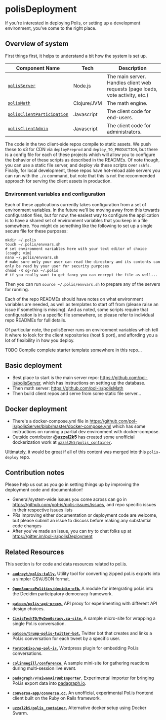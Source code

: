 # polisDeployment

If you're interested in deploying Polis, or setting up a development environment, you've come to the right place.

## Overview of system

First things first, it helps to understand a bit how the system is set up.

| Component Name | Tech | Description |
|----------------|------|-------------|
| [`polisServer`][repo-server] | Node.js | The main server. Handles client web requests (page loads, vote activity, etc.) |
| [`polisMath`][repo-math] | Clojure/JVM | The math engine.  |
| [`polisClientParticipation`][repo-participation] | Javascript | The client code for end-users. |
| [`polisClientAdmin`][repo-admin] | Javascript | The client code for administrators. |

The code in the two client-side repos compile to static assets.
We push these to s3 for CDN via `deployPreprod` and `deploy_TO_PRODUCTION`, but there is a config file for each of these projects which will allow you to configure the behavior of these scripts as described in the READMEs.
Of note though, you can use a static file server, and deploy via these scripts over `sshfs`.
Finally, for local development, these repos have hot-reload able servers you can run with the `./x` command, but note that this is not the recommended approach for serving the client assets in production.

   [repo-server]: https://github.com/pol-is/polisServer
   [repo-math]: https://github.com/pol-is/polisMath
   [repo-participation]: https://github.com/pol-is/polisClientParticipation
   [repo-admin]: https://github.com/pol-is/polisClientAdmin

### Environment variables and configuration

Each of these applications currently takes configuration from a set of environment variables.
In the future we'll be moving away from this towards configuration files, but for now, the easiest way to configure the application is to have a shared set of environment variables that you keep in a file somewhere.
You might do something like the following to set up a single secure file for these purposes:

```
mkdir ~/.polis
touch ~/.polis/envvars.sh
# set environment variables here with your text editor of choice (cough; vim)
nano ~/.polis/envvars.sh
# make sure only your user can read the directory and its contents can only be read by your user for security purposes
chmod -R og-rwx ~/.polis
# if you really want to get fancy you can encrypt the file as well...
```

Then you can run `source ~/.polis/envvars.sh` to prepare any of the servers for running.

Each of the repo READMEs should have notes on what environment variables are needed, as well as templates to start off from (please raise an issue if something is missing).
And as noted, some scripts require that configuration is in a specific file somewhere, so please refer to individual repo READMEs for full details.

Of particular note, the polisServer runs on environment variables which tell it where to look for the client repositories (host & port), and affording you a lot of flexibility in how you deploy.

TODO Compile complete starter template somewhere in this repo...


## Basic deployment

* Best place to start is the main server repo: https://github.com/pol-is/polisServer, which has instructions on setting up the database.
* Then math server: https://github.com/pol-is/polisMath
* Then build client repos and serve from some static file server...

## Docker deployment

* There's a docker-compose.yml file in https://github.com/pol-is/polisServer/blob/master/docker-compose.yml which has some instructions on running a partial dev environment with docker-compose.
* Outside contributor [**@uzzal2k5**](https://github.com/uzzal2k5) has
  created some unofficial dockerization work at [`uzzal2k5/polis_container`][polis-container].

Ultimately, it would be great if all of this content was merged into this `polis-deploy` repo.


## Contribution notes

Please help us out as you go in setting things up by improving the deployment code and documentation!

* General/system-wide issues you come across can go in https://github.com/pol-is/polis-issues/issues, and repo specific issues in their respective issues lists
* PRs improving either documentation or deployment code are welcome, but please submit an issue to discuss before making any substantial code changes
* After you've made an issue, you can try to chat folks up at https://gitter.im/pol-is/polisDeployment

## Related Resources

This section is for code and data resources related to pol.is.

- [**`audreyt/polis-tally`.**][polis-tally] Utility tool for converting
  zipped pol.is exports into a simpler CSV/JSON format.
- [**`OpenSourcePolitics/decidim-efb`.**][decidim-module] A module for
  intergrating pol.is into the Decidim participatory democracy framework.
- [**`patcon/polis-api-proxy`.**][api-proxy] API proxy for experimenting
  with different API design choices.
- [**`CivicTechTO/MyDem0cracy.ca-site`.**][mydem0cracy] A sample
  micro-site for wrapping a single Pol.is conversation.
- [**`patcon/trump-polis-twitter-bot`.**][twitter-bot] Twitter bot that creates and
  links a Pol.is conversation for each tweet by a specific user.
- [**`ForaDoEixo/wp-pol-is`.**][wp-plugin] Wordpress plugin for
  embedding Pol.is conversations.
- [**`colinmegill/conference`.**][conf-site] A sample mini-site for gathering
  reactions during multi-session live event.
- [**`padagraph/vTaiwanAirBnbImporter`.**][padagraph-importer]
  Experimental importer for bringing Pol.is export data into
[padagraph.io](http://padagraph.io).
- [**`conversa-app/conversa.cc`.**][conversa] An
  unofficial, experimental Pol.is frontend client built on the Ruby on
  Rails framework.
- [**`uzzal2k5/polis_container`.**][polis-container] Alternative docker
  setup using Docker Swarm.

   [polis-tally]: https://github.com/audreyt/polis-tally
   [decidim-module]: https://github.com/OpenSourcePolitics/decidim-efb
   [api-proxy]: https://github.com/patcon/polis-api-proxy
   [mydem0cracy]: https://github.com/CivicTechTO/MyDem0cracy.ca-site
   [twitter-bot]: https://github.com/patcon/trump-polis-twitter-bot
   [wp-plugin]: https://github.com/ForaDoEixo/wp-pol-is
   [conf-site]: https://github.com/colinmegill/conference
   [padagraph-importer]: https://github.com/padagraph/vTaiwanAirBnbImporter
   [conversa]: https://github.com/conversa-app/conversa.cc
   [polis-container]: https://github.com/uzzal2k5/polis_container
